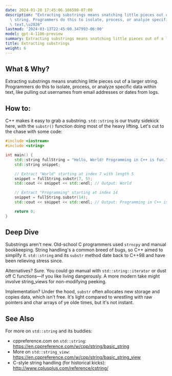 ```yaml
---
date: 2024-01-20 17:45:06.166590-07:00
description: "Extracting substrings means snatching little pieces out of a larger\
  \ string. Programmers do this to isolate, process, or analyze specific data within\
  \ text,\u2026"
lastmod: '2024-03-13T22:45:00.347993-06:00'
model: gpt-4-1106-preview
summary: Extracting substrings means snatching little pieces out of a larger string.
title: Extracting substrings
weight: 6
---
```


## What & Why?

Extracting substrings means snatching little pieces out of a larger string. Programmers do this to isolate, process, or analyze specific data within text, like pulling out usernames from email addresses or dates from logs.

## How to:

C++ makes it easy to grab a substring. `std::string` is our trusty sidekick here, with the `substr()` function doing most of the heavy lifting. Let's cut to the chase with some code:

```C++
#include <iostream>
#include <string>

int main() {
    std::string fullString = "Hello, World! Programming in C++ is fun.";
    std::string snippet;

    // Extract "World" starting at index 7 with length 5
    snippet = fullString.substr(7, 5);
    std::cout << snippet << std::endl; // Output: World

    // Extract "Programming" starting at index 14
    snippet = fullString.substr(14);
    std::cout << snippet << std::endl; // Output: Programming in C++ is fun.

    return 0;
}
```

## Deep Dive

Substrings aren't new. Old-school C programmers used `strncpy` and manual bookkeeping. String handling's a common breed of bugs, so C++ aimed to simplify it. `std::string` and its `substr` method date back to C++98 and have been relieving stress since.

Alternatives? Sure. You could go manual with `std::string::iterator` or dust off C functions—if you like living dangerously. A more modern take might involve string_views for non-modifying peeking.

Implementation? Under the hood, `substr` often allocates new storage and copies data, which isn't free. It's light compared to wrestling with raw pointers and char arrays of ye olde times, but it's not instant.

## See Also

For more on `std::string` and its buddies:
- cppreference.com on `std::string`: https://en.cppreference.com/w/cpp/string/basic_string
- More on `std::string_view`: https://en.cppreference.com/w/cpp/string/basic_string_view
- C-style string handling (for historical kicks): http://www.cplusplus.com/reference/cstring/
